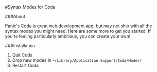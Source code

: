 #Syntax Modes for Coda

###About

Panic's [Coda][coda] is great web development app, but may not ship with all the syntax modes you might need.  Here are some more to get you started.  If you're feeling particularly ambitious, you can create your own!

###Installation

1. Quit Coda
1. Drop new modes in `~/Library/Application Support/Coda/Modes/`
1. Restart Coda

[coda]: http://www.panic.com/coda/